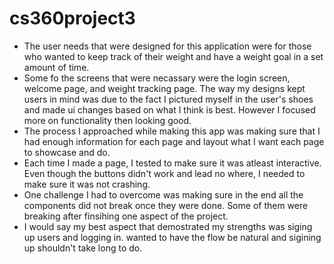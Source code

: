 # cs360project3

- The user needs that were designed for this application were for those who wanted to keep track of their weight and have a weight goal in a set amount of time.
- Some fo the screens that were necassary were the login screen, welcome page, and weight tracking page. The way my designs kept users in mind was due to the fact I pictured myself in the user's shoes and made ui changes based on what I think is best. However I focused more on functionality then looking good.
- The process I approached while making this app was making sure that I had enough information for each page and layout what I want each page to showcase and do.
- Each time I made a page, I tested to make sure it was atleast interactive. Even though the buttons didn't work and lead no where, I needed to make sure it was not crashing.
- One challenge I had to overcome was making sure in the end all the components did not break once they were done. Some of them were breaking after finsihing one aspect of the project.
- I would say my best aspect that demostrated my strengths was siging up users and logging in.  wanted to have the flow be natural and sigining up shouldn't take long to do.
